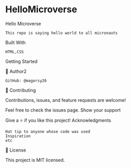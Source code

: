 # HelloMicroverse

Hello Microverse

    This repo is saying hello world to all micronauts

Built With
    
    HTML,CSS
Getting Started

👤 Author2

    GitHub: @magorsy26

🤝 Contributing

Contributions, issues, and feature requests are welcome!

Feel free to check the issues page.
Show your support

Give a ⭐️ if you like this project!
Acknowledgments

    Hat tip to anyone whose code was used
    Inspiration
    etc

📝 License

This project is MIT licensed.
